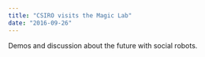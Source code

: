 ```yaml
---
title: "CSIRO visits the Magic Lab"
date: "2016-09-26"
---
```

Demos and discussion about the future with social robots.